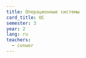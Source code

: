 ```yaml
---
title: Операционные системы
card_title: ОС
semester: 3
year: 2
lang: ru
teachers:
  - conwor
---
```


